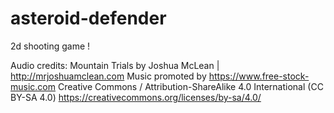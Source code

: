 # asteroid-defender
 2d shooting game !
 
Audio credits:
Mountain Trials by Joshua McLean | http://mrjoshuamclean.com
Music promoted by https://www.free-stock-music.com
Creative Commons / Attribution-ShareAlike 4.0 International (CC BY-SA 4.0)
https://creativecommons.org/licenses/by-sa/4.0/